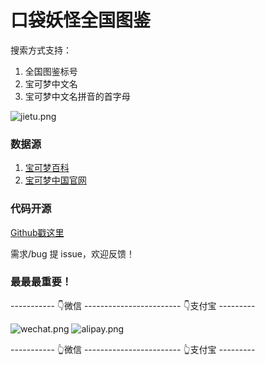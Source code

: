 # 口袋妖怪全国图鉴

搜索方式支持：
1. 全国图鉴标号
2. 宝可梦中文名
3. 宝可梦中文名拼音的首字母

![jietu.png](https://i.loli.net/2021/04/05/3w6hUqdZuCpVFDg.png)

### 数据源
1. [宝可梦百科](https://wiki.52poke.com/wiki/%E5%AE%9D%E5%8F%AF%E6%A2%A6%E5%88%97%E8%A1%A8%EF%BC%88%E6%8C%89%E5%85%A8%E5%9B%BD%E5%9B%BE%E9%89%B4%E7%BC%96%E5%8F%B7%EF%BC%89)
2. [宝可梦中国官网](https://cn.portal-pokemon.com/play/pokedex)

### 代码开源

[Github戳这里](https://github.com/lanthree/pokemondex_vue)

需求/bug 提 issue，欢迎反馈！

### 最最最重要！
----------- 👇微信 ------------------------ 👇支付宝 ---------

![wechat.png](https://i.loli.net/2021/04/05/zVUGB8ZKLJOfI9N.png)
![alipay.png](https://i.loli.net/2021/04/05/w53W9u8OPdelKEo.png)


----------- 👆微信 ------------------------ 👆支付宝 ---------